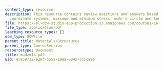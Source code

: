 ```yaml
---
content_type: resource
description: This resource contains review questions and answers based on rotating
  coordinate systems, maximum and minimum stress, mohr's circle and tensor from transformation.
file: https://ol-ocw-studio-app-production.s3.amazonaws.com/courses/16-01-unified-engineering-i-ii-iii-iv-fall-2005-spring-2006/45959732a28fb55a10ea68437cd5ca9e_mudzm14.pdf
file_type: application/pdf
learning_resource_types: []
ocw_type: OCWFile
parent_title: Materials/Structures
parent_type: CourseSection
resourcetype: Document
title: mudzm14.pdf
uid: 45959732-a28f-b55a-10ea-68437cd5ca9e
---
```

